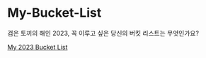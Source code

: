 # My-Bucket-List
검은 토끼의 해인 2023, 꼭 이루고 싶은 당신의 버킷 리스트는 무엇인가요?

[My 2023 Bucket List](https://reinexxism.github.io/My-Bucket-List/)

